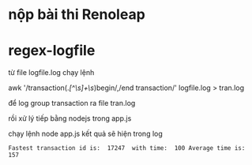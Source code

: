 
# nộp bài thi Renoleap

# regex-logfile
từ file logfile.log
chạy lệnh

awk '/transaction(.*[^\s]+\s*)begin/,/end transaction/' logfile.log > tran.log

để log group transaction ra file tran.log


rồi xử lý tiếp bằng nodejs trong app.js

chạy lệnh 
node app.js
kết quả sẽ hiện trong log

`Fastest transaction id is:  17247  with time:  100
Average time is:  157`